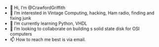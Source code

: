 - 👋 Hi, I’m @CrawfordGriffith
- 👀 I’m interested in Vintage Computing, hacking, Ham radio, finding and fixing junk
- 🌱 I’m currently learning Python, VHDL
- 💞️ I’m looking to collaborate on building s solid state disk for OSI computers
- 📫 How to reach me best is via email.

<!---
CrawfordGriffith/CrawfordGriffith is a ✨ special ✨ repository because its `README.md` (this file) appears on your GitHub profile.
You can click the Preview link to take a look at your changes.
--->
